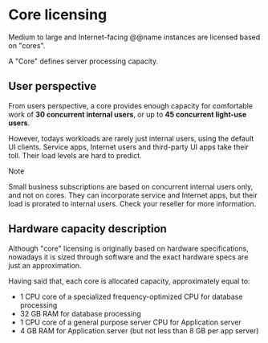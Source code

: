 # Core licensing

Medium to large and Internet-facing @@name instances are licensed based on "cores".

A "Core" defines server processing capacity.

## User perspective

From users perspective, a core provides enough capacity for comfortable work of **30 concurrent internal users**, or up to **45 concurrent light-use users**.

However, todays workloads are rarely just internal users, using the default UI clients.
Service apps, Internet users and third-party UI apps take their toll.
Their load levels are hard to predict.

> [!note]
> Small business subscriptions are based on concurrent internal users only, and not on cores.
> They can incorporate service and Internet apps, but their load is prorated to internal users.
> Check your reseller for more information.

## Hardware capacity description

Although "core" licensing is originally based on hardware specifications, nowadays it is sized through software and the exact hardware specs are just an approximation.

Having said that, each core is allocated capacity, approximately equal to:

* 1 CPU core of a specialized frequency-optimized CPU for database processing
* 32 GB RAM for database processing
* 1 CPU core of a general purpose server CPU for Application server
* 4 GB RAM for Application server (but not less than 8 GB per app server)
